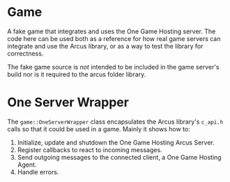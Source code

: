 # Game

A fake game that integrates and uses the One Game Hosting server. The code here can be used both as a reference for how real game servers can integrate and use the Arcus library, or as a way to test the library for correctness.

The fake game source is *not* intended to be included in the game server's build nor is it required to the arcus folder library.

# One Server Wrapper

The `game::OneServerWrapper` class encapsulates the Arcus library's `c_api.h` calls so that it could be used in a game. Mainly it shows how to:

1. Initialize, update and shutdown the One Game Hosting Arcus Server.
2. Register callbacks to react to incoming messages.
3. Send outgoing messages to the connected client, a One Game Hosting Agent.
4. Handle errors.
